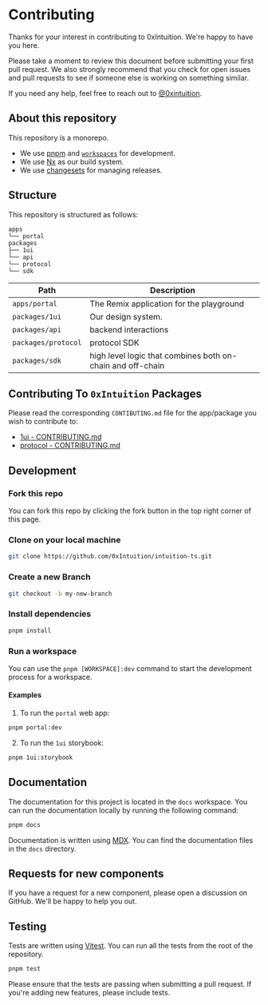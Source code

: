 # Contributing

Thanks for your interest in contributing to 0xIntuition. We're happy to have you here.

Please take a moment to review this document before submitting your first pull request. We also strongly recommend that you check for open issues and pull requests to see if someone else is working on something similar.

If you need any help, feel free to reach out to [@0xintuition](https://twitter.com/0xintuition).

## About this repository

This repository is a monorepo.

- We use [pnpm](https://pnpm.io) and [`workspaces`](https://pnpm.io/workspaces) for development.
- We use [Nx](https://nx.dev/getting-started/intro) as our build system.
- We use [changesets](https://github.com/changesets/changesets) for managing releases.

## Structure

This repository is structured as follows:

```
apps
└── portal
packages
├── 1ui
└── api
└── protocol
└── sdk
```

| Path                | Description                                                |
| ------------------- | ---------------------------------------------------------- |
| `apps/portal`       | The Remix application for the playground                   |
| `packages/1ui`      | Our design system.                                         |
| `packages/api`      | backend interactions                                       |
| `packages/protocol` | protocol SDK                                               |
| `packages/sdk`      | high level logic that combines both on-chain and off-chain |

## Contributing To `0xIntuition` Packages

Please read the corresponding `CONTIBUTING.md` file for the app/package you wish to contribute to:

- [1ui - CONTRIBUTING.md](./packages/1ui/CONTRIBUTING.md)
- [protocol - CONTRIBUTING.md](./packages/protocol/CONTRIBUTING.md)

## Development

### Fork this repo

You can fork this repo by clicking the fork button in the top right corner of this page.

### Clone on your local machine

```bash
git clone https://github.com/0xIntuition/intuition-ts.git
```

### Create a new Branch

```bash
git checkout -b my-new-branch
```

### Install dependencies

```bash
pnpm install
```

### Run a workspace

You can use the `pnpm [WORKSPACE]:dev` command to start the development process for a workspace.

#### Examples

1. To run the `portal` web app:

```bash
pnpm portal:dev
```

2. To run the `1ui` storybook:

```bash
pnpm 1ui:storybook
```

## Documentation

The documentation for this project is located in the `docs` workspace. You can run the documentation locally by running the following command:

```bash
pnpm docs
```

Documentation is written using [MDX](https://mdxjs.com). You can find the documentation files in the `docs` directory.

## Requests for new components

If you have a request for a new component, please open a discussion on GitHub. We'll be happy to help you out.

## Testing

Tests are written using [Vitest](https://vitest.dev). You can run all the tests from the root of the repository.

```bash
pnpm test
```

Please ensure that the tests are passing when submitting a pull request. If you're adding new features, please include tests.
